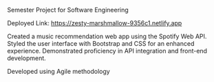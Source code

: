 Semester Project for Software Engineering

Deployed Link: https://zesty-marshmallow-9356c1.netlify.app

Created a music recommendation web app using the Spotify Web API. Styled the user interface with Bootstrap and CSS for an enhanced experience. Demonstrated proficiency in API integration and front-end development.

Developed using Agile methodology 
